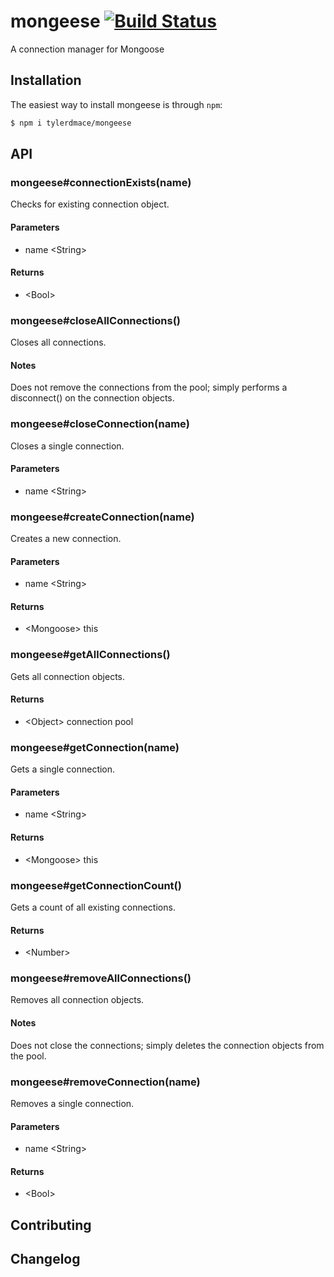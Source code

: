 # mongeese [![Build Status](https://travis-ci.org/tylerdmace/mongeese.svg?branch=master)](https://travis-ci.org/tylerdmace/mongeese)
A connection manager for Mongoose

## Installation
The easiest way to install mongeese is through `npm`:

```Bash
$ npm i tylerdmace/mongeese
```

## API

### mongeese#connectionExists(name)
Checks for existing connection object.

#### Parameters
* name &lt;String&gt;

#### Returns
* &lt;Bool&gt;

### mongeese#closeAllConnections()
Closes all connections.

#### Notes
Does not remove the connections from the pool; simply performs a disconnect() on the connection objects.

### mongeese#closeConnection(name)
Closes a single connection.

#### Parameters
* name &lt;String&gt;

### mongeese#createConnection(name)
Creates a new connection.

#### Parameters
* name &lt;String&gt;

#### Returns
* &lt;Mongoose&gt; this

### mongeese#getAllConnections()
Gets all connection objects.

#### Returns
* &lt;Object&gt; connection pool

### mongeese#getConnection(name)
Gets a single connection.

#### Parameters
* name &lt;String&gt;

#### Returns
* &lt;Mongoose&gt; this

### mongeese#getConnectionCount()
Gets a count of all existing connections.

#### Returns
* &lt;Number&gt;

### mongeese#removeAllConnections()
Removes all connection objects.

#### Notes
Does not close the connections; simply deletes the connection objects from the pool.

### mongeese#removeConnection(name)
Removes a single connection.

#### Parameters
* name &lt;String&gt;

#### Returns
* &lt;Bool&gt;

## Contributing

## Changelog
